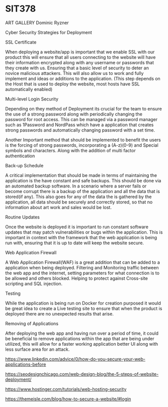 # SIT378

ART GALLERY Dominic Ryzner

Cyber Security Strategies for Deployment

SSL Certificate

When deploying a website/app is important that we enable SSL with our product this will ensure that
all users connecting to the website will have their information encrypted along with any username or
passwords that they create with us. Ensuring that a basic level of security to deter an novice
malicious attackers. This will also allow us to work and fully implement and ideas or additions to
the application. (This step depends on the Host that is used to deploy the website, most hosts have
SSL automatically enabled)

Multi-level Login Security

Depending on they method of Deployment its crucial for the team to ensure the use of a strong
password along with periodically changing the password for root access. This can be managed via a
password manager such as 1Password and NordPass which have a application that creates strong
passwords and automatically changing password with a set time.

Another Important method that should be implemented to benefit the users is the forcing of strong
passwords, incorporating a (A-z)(0-9) and Special symbols and characters. Along with the addition of
multi factor authentication

Back-up Schedule

A critical implementation that should be made in terms of maintaining the application is the have
constant and safe backups. This should be done via an automated backup software. In a scenario where
a server fails or become corrupt there is a backup of the application and all the data that is
stored(if any). This also goes for any of the data the is gathered by the application, all data
should be securely and correctly stored, so that no information about art work and sales would be
lost.

Routine Updates

Once the website is deployed it is important to run constant software updates that may patch
vulnerabilities or bugs within the application. This is important in context with the framework that
the web application is being run with, ensuring that it is up to date will keep the website secure.

Web Application Firewall

A Web Application Firewall(WAF) is a great addition that can be added to a application when being
deployed. Filtering and Monitoring traffic between the web app and the internet, setting parameters
for what connection is to be allowed and others blocked. Helping to protect against Cross-site
scripting and SQL injection.

Testing

While the application is being run on Docker for creation purposed it would be great idea to create
a Live testing site to ensure that when the product is deployed there are no unexpected results that
arise.

Removing of Applications

After deploying the web app and having run over a period of time, it could be beneficial to remove
applications within the app that are being under utilized, this will allow for a faster working
application better UI along with less surface area for an attack.

<https://www.linkedin.com/advice/0/how-do-you-secure-your-web-applications-before>

<https://seodesignchicago.com/web-design-blog/the-5-steps-of-website-deployment/>

<https://www.hostinger.com/tutorials/web-hosting-security>

<https://themeisle.com/blog/how-to-secure-a-website/#login>
